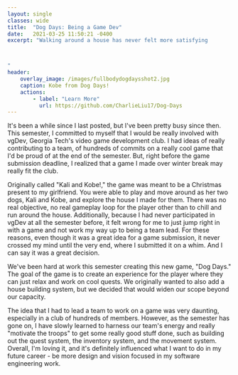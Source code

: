 ```yaml
---
layout: single
classes: wide
title:  "Dog Days: Being a Game Dev"
date:   2021-03-25 11:50:21 -0400
excerpt: "Walking around a house has never felt more satisfying



"
header:
    overlay_image: /images/fullbodydogdaysshot2.jpg
    caption: Kobe from Dog Days!
    actions:
        - label: "Learn More"
          url: https://github.com/CharlieLiu17/Dog-Days
---
```


It's been a while since I last posted, but I've been pretty busy since then. This semester, I committed to myself that I would be really involved with vgDev, Georgia Tech's video game development club. I had ideas of really contributing to a team, of hundreds of commits on a really cool game that I'd be proud of at the end of the semester. But, right before the game submission deadline, I realized that a game I made over winter break may really fit the club. 

Originally called "Kali and Kobe!," the game was meant to be a Christmas present to my girlfriend. You were able to play and move around as her two dogs, Kali and Kobe, and explore the house I made for them. There was no real objective, no real gameplay loop for the player other than to chill and run around the house. Additionally, because I had never participated in vgDev at all the semester before, it felt wrong for me to just jump right in with a game and not work my way up to being a team lead. For these reasons, even though it was a great idea for a game submission, it never crossed my mind until the very end, where I submitted it on a whim. And I can say it was a great decision.

We've been hard at work this semester creating this new game, "Dog Days." The goal of the game is to create an experience for the player where they can just relax and work on cool quests. We originally wanted to also add a house building system, but we decided that would widen our scope beyond our capacity. 

The idea that I had to lead a team to work on a game was very daunting, especially in a club of hundreds of members. However, as the semester has gone on, I have slowly learned to harness our team's energy and really "motivate the troops" to get some really good stuff done, such as building out the quest system, the inventory system, and the movement system. Overall, I'm loving it, and it's definitely influenced what I want to do in my future career - be more design and vision focused in my software engineering work.

